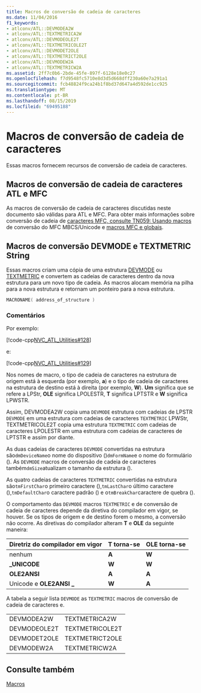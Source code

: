 ```yaml
---
title: Macros de conversão de cadeia de caracteres
ms.date: 11/04/2016
f1_keywords:
- atlconv/ATL::DEVMODEA2W
- atlconv/ATL::TEXTMETRICA2W
- atlconv/ATL::DEVMODEOLE2T
- atlconv/ATL::TEXTMETRICOLE2T
- atlconv/ATL::DEVMODET2OLE
- atlconv/ATL::TEXTMETRICT2OLE
- atlconv/ATL::DEVMODEW2A
- atlconv/ATL::TEXTMETRICW2A
ms.assetid: 2ff7c0b6-2bde-45fe-897f-6128e18e0c27
ms.openlocfilehash: f7d9548fc5710e8d3d5d668dff230a60e7a291a1
ms.sourcegitcommit: fcb48824f9ca24b1f8bd37d647a4d592de1cc925
ms.translationtype: MT
ms.contentlocale: pt-BR
ms.lasthandoff: 08/15/2019
ms.locfileid: "69495188"
---
```

# <a name="string-conversion-macros"></a>Macros de conversão de cadeia de caracteres

Essas macros fornecem recursos de conversão de cadeia de caracteres.

##  <a name="atl_and_mfc_string_conversion_macros"></a>Macros de conversão de cadeia de caracteres ATL e MFC

As macros de conversão de cadeia de caracteres discutidas neste documento são válidas para ATL e MFC. Para obter mais informações sobre conversão de cadeia de [caracteres MFC, consulte TN059: Usando macros](../../mfc/tn059-using-mfc-mbcs-unicode-conversion-macros.md) de conversão do MFC MBCS/Unicode e [macros MFC e globais](../../mfc/reference/mfc-macros-and-globals.md).

##  <a name="devmode_and_textmetric_string_conversion_macros"></a>Macros de conversão DEVMODE e TEXTMETRIC String

Essas macros criam uma cópia de uma estrutura [DEVMODE](/windows/win32/api/wingdi/ns-wingdi-devmodea) ou [TEXTMETRIC](/windows/win32/api/wingdi/ns-wingdi-textmetricw) e convertem as cadeias de caracteres dentro da nova estrutura para um novo tipo de cadeia. As macros alocam memória na pilha para a nova estrutura e retornam um ponteiro para a nova estrutura.

```cpp
MACRONAME( address_of_structure )
```

### <a name="remarks"></a>Comentários

Por exemplo:

[!code-cpp[NVC_ATL_Utilities#128](../../atl/codesnippet/cpp/string-conversion-macros_1.cpp)]

e:

[!code-cpp[NVC_ATL_Utilities#129](../../atl/codesnippet/cpp/string-conversion-macros_2.cpp)]

Nos nomes de macro, o tipo de cadeia de caracteres na estrutura de origem está à esquerda (por exemplo, **a**) e o tipo de cadeia de caracteres na estrutura de destino está à direita (por exemplo, **W**). **Um** significa que se refere a LPStr, **OLE** significa LPOLESTR, **T** significa LPTSTR e **W** significa LPWSTR.

Assim, DEVMODEA2W copia uma `DEVMODE` estrutura com cadeias de LPSTR `DEVMODE` em uma estrutura com cadeias de caracteres `TEXTMETRIC` LPWStr, TEXTMETRICOLE2T copia uma estrutura `TEXTMETRIC` com cadeias de caracteres LPOLESTR em uma estrutura com cadeias de caracteres de LPTSTR e assim por diante.

As duas cadeias de caracteres `DEVMODE` convertidas na estrutura são`dmDeviceName`o nome do dispositivo ()`dmFormName`e o nome do formulário (). As `DEVMODE` macros de conversão de cadeia de caracteres também`dmSize`atualizam o tamanho da estrutura ().

As quatro cadeias de caracteres `TEXTMETRIC` convertidas na estrutura são`tmFirstChar`o primeiro caractere (),`tmLastChar`o último caractere (),`tmDefaultChar`o caractere padrão () e o`tmBreakChar`caractere de quebra ().

O comportamento das `DEVMODE` macros `TEXTMETRIC` e de conversão de cadeia de caracteres depende da diretiva do compilador em vigor, se houver. Se os tipos de origem e de destino forem o mesmo, a conversão não ocorre. As diretivas do compilador alteram **T** e **OLE** da seguinte maneira:

|Diretriz do compilador em vigor|T torna-se|OLE torna-se|
|----------------------------------|---------------|-----------------|
|nenhum|**A**|**W**|
|**\_UNICODE**|**W**|**W**|
|**OLE2ANSI**|**A**|**A**|
|Unicode e **OLE2ANSI**  **\_**|**W**|**A**|

A tabela a seguir lista `DEVMODE` as `TEXTMETRIC` macros de conversão de cadeia de caracteres e.

|||
|-|-|
|DEVMODEA2W|TEXTMETRICA2W|
|DEVMODEOLE2T|TEXTMETRICOLE2T|
|DEVMODET2OLE|TEXTMETRICT2OLE|
|DEVMODEW2A|TEXTMETRICW2A|

## <a name="see-also"></a>Consulte também

[Macros](../../atl/reference/atl-macros.md)
